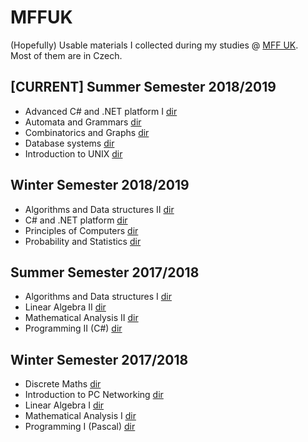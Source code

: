 # MFFUK

(Hopefully) Usable materials I collected during my studies @ [MFF UK](https://www.mff.cuni.cz/studium/bcmgr/ok/ib3a23.htm).  
Most of them are in Czech.

## \[CURRENT\] Summer Semester 2018/2019
- Advanced C# and .NET platform I [dir](./C%23%20and%20.NET/HUB.html)
- Automata and Grammars [dir](./Automata%20and%20Grammars/HUB.html)
- Combinatorics and Graphs [dir](./Combinatorics%20and%20Graphs/HUB.html)
- Database systems [dir](./Database%20Systems/HUB.html)
- Introduction to UNIX [dir](./Introduction%20to%20UNIX/HUB.html)
## Winter Semester 2018/2019
- Algorithms and Data structures II [dir](https://bastianluk.github.io/MFFUK/Algorithms%20and%20Data%20structures/HUB.html)
- C# and .NET platform [dir](https://bastianluk.github.io/MFFUK/C%23%20and%20.NET/HUB.html)
- Principles of Computers [dir](https://bastianluk.github.io/MFFUK/Principles%20of%20Computers/HUB.html)
- Probability and Statistics [dir](https://bastianluk.github.io/MFFUK/Probability%20and%20Statistics/HUB.html)
## Summer Semester 2017/2018
- Algorithms and Data structures I [dir](./Algorithms%20and%20Data%20structures/HUB.html)
- Linear Algebra II [dir](./Linear%20Algebra/HUB.html)
- Mathematical Analysis II [dir](./Mathematical%20Analysis/HUB.html)
- Programming II (C#) [dir](./Programming/HUB.html)
## Winter Semester 2017/2018
- Discrete Maths [dir](./Discrete%20Maths/HUB.html)
- Introduction to PC Networking [dir](./Introduction%20to%20PC%20Networking/HUB.html)
- Linear Algebra I [dir](./Linear%20Algebra/HUB.html)
- Mathematical Analysis I [dir](./Mathematical%20Analysis/HUB.html)
- Programming I (Pascal) [dir](./Programming/HUB.html)

